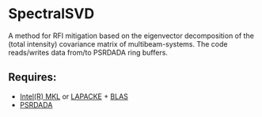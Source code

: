 # SpectralSVD

A method for RFI mitigation based on the eigenvector decomposition of the (total intensity) covariance matrix of multibeam-systems. The code reads/writes data from/to PSRDADA ring buffers.

## Requires:
* [Intel(R) MKL](https://software.intel.com/en-us/mkl) or [LAPACKE](https://www.netlib.org/lapack/lapacke.html) + [BLAS](http://www.netlib.org/blas/)
* [PSRDADA](http://psrdada.sourceforge.net/download.shtml)

